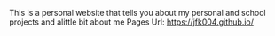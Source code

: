 This is a personal website that tells you about my personal and school projects and alittle bit about me 
Pages Url: https://jfk004.github.io/
